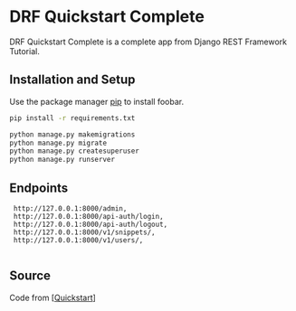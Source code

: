 # DRF Quickstart Complete
DRF Quickstart Complete is a complete app from Django REST Framework Tutorial.

## Installation and Setup

Use the package manager [pip](https://pip.pypa.io/en/stable/) to install foobar.

```bash
pip install -r requirements.txt

python manage.py makemigrations
python manage.py migrate
python manage.py createsuperuser
python manage.py runserver
```

## Endpoints

```
 http://127.0.0.1:8000/admin,
 http://127.0.0.1:8000/api-auth/login,
 http://127.0.0.1:8000/api-auth/logout,
 http://127.0.0.1:8000/v1/snippets/,
 http://127.0.0.1:8000/v1/users/,
 
```

## Source

Code from [[Quickstart](https://www.django-rest-framework.org/tutorial/quickstart/)]
